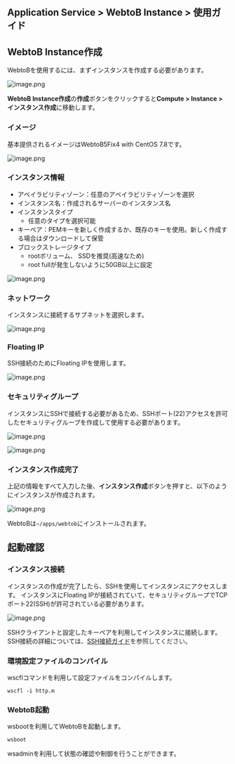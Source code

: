 ## Application Service > WebtoB Instance > 使用ガイド

## WebtoB Instance作成


WebtoBを使用するには、まずインスタンスを作成する必要があります。

![image.png](http://static.toastoven.net/prod_webtob_instance/webtob_image1.png)

**WebtoB Instance作成**の**作成**ボタンをクリックすると**Compute > Instance > インスタンス作成**に移動します。


### イメージ

基本提供されるイメージはWebtoB5Fix4 with CentOS 7.8です。

![image.png](http://static.toastoven.net/prod_webtob_instance/webtob_image2.png)


### インスタンス情報

* アベイラビリティゾーン：任意のアベイラビリティゾーンを選択
* インスタンス名：作成されるサーバーのインスタンス名
* インスタンスタイプ
    * 任意のタイプを選択可能
* キーペア：PEMキーを新しく作成するか、既存のキーを使用。新しく作成する場合はダウンロードして保管
* ブロックストレージタイプ
    * rootボリューム、 SSDを推奨(高速なため)
    * root fullが発生しないように50GB以上に設定

![image.png](http://static.toastoven.net/prod_webtob_instance/webtob_image3.png)


### ネットワーク

インスタンスに接続するサブネットを選択します。

![image.png](http://static.toastoven.net/prod_webtob_instance/webtob_image4.png)

### Floating IP

SSH接続のためにFloating IPを使用します。

![image.png](http://static.toastoven.net/prod_webtob_instance/webtob_image5.png)

### セキュリティグループ

インスタンスにSSHで接続する必要があるため、SSHポート(22)アクセスを許可したセキュリティグループを作成して使用する必要があります。

![image.png](http://static.toastoven.net/prod_webtob_instance/webtob_image6.png)

![image.png](http://static.toastoven.net/prod_webtob_instance/webtob_image7.png)



### インスタンス作成完了

上記の情報をすべて入力した後、**インスタンス作成**ボタンを押すと、以下のようにインスタンスが作成されます。


![image.png](http://static.toastoven.net/prod_webtob_instance/webtob_image9.png)

WebtoBは`~/apps/webtob`にインストールされます。


## 起動確認

### インスタンス接続

インスタンスの作成が完了したら、SSHを使用してインスタンスにアクセスします。
インスタンスにFloating IPが接続されていて、セキュリティグループでTCPポート22(SSH)が許可されている必要があります。

![image.png](http://static.toastoven.net/prod_webtob_instance/webtob_image10.png)

SSHクライアントと設定したキーペアを利用してインスタンスに接続します。
SSH接続の詳細については、[SSH接続ガイド](https://docs.toast.com/ko/Compute/Instance/ko/overview/#linux)<span style="color:#313338">を参照してください。</span>

### 環境設定ファイルのコンパイル

wscflコマンドを利用して設定ファイルをコンパイルします。

```
wscfl -i http.m
```

### WebtoB起動

wsbootを利用してWebtoBを起動します。

```
wsboot
```

wsadminを利用して状態の確認や制御を行うことができます。
